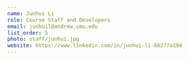 ```yaml
---
name: Junhui Li
role: Course Staff and Developers
email: junhuil@andrew.cmu.edu
list_order: 5
photo: staff/junhui.jpg
website: https://www.linkedin.com/in/junhui-li-66277a194
---
```

